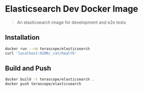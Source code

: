 # Elasticsearch Dev Docker Image

> An elasticsearch image for development and e2e tests

## Installation

```sh
docker run --rm terascope/elasticsearch
curl 'localhost:9200/_cat/health'
```

## Build and Push

```sh
docker build -t terascope/elasticsearch .
docker push terascope/elasticsearch
```
